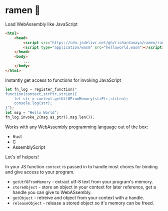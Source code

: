 # ramen :ramen:

Load WebAssembly like JavaScript

```html
<html>
    <head>
        <script src="https://cdn.jsdelivr.net/gh/richardanaya/ramen/ramen.js"></script>
        <script type="application/wasm" src="helloworld.wasm"></script>
    </head>
    <body>
        ...
    </body>
</html>
```

Instantly get access to functions for invoking JavaScript

```rust
let fn_log = register_function("
function(context,strPtr,strLen){
    let str = context.getUtf8FromMemory(strPtr,strLen);
    console.log(str); 
}");
let msg = "Hello World";
fn_log.invoke_2(msg.as_ptr(),msg.len());
```

Works with any WebAssembly programming language out of the box:
* Rust
* C
* AssemblyScript

Lot's of helpers!

In your JS function `context` is passed in to handle most chores for binding and give access to your program.

* `getUtf8FromMemory` - extract utf-8 text from your program's memory.
* `storeObject` - store an object in your context for later reference, get a handle you can give to WebASsembly.
* `getObject` - retreive and object from your context with a handle.
* `releaseObject` - release a stored object so it's memory can be freed.
